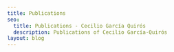 ```yaml
---
title: Publications
seo:
  title: Publications - Cecilio García Quirós
  description: Publications of Cecilio García-Quirós
layout: blog
---
```

